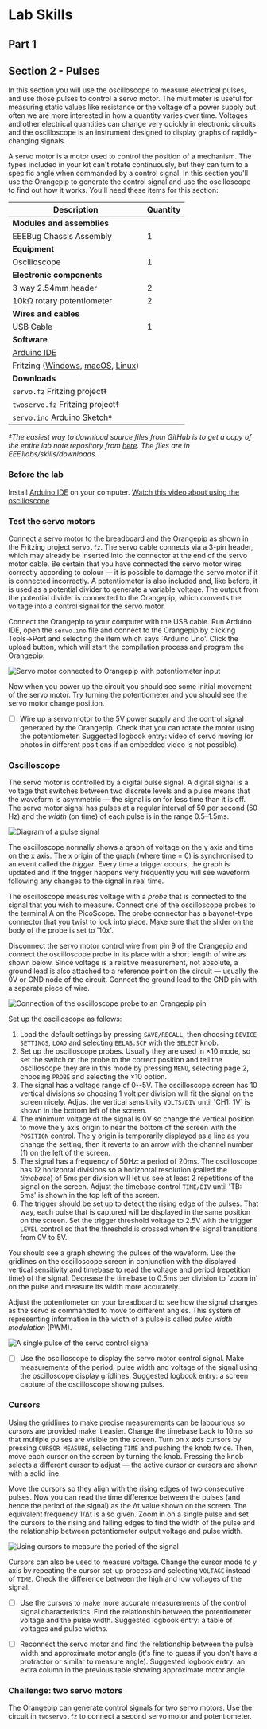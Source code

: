 # Lab Skills
## Part 1
## Section 2 - Pulses

In this section you will use the oscilloscope to measure electrical pulses, and use those pulses to control a servo motor. The multimeter is useful for measuring static values like resistance or the voltage of a power supply but often we are more interested in how a quantity varies over time.
Voltages and other electrical quantities can change very quickly in electronic circuits and the oscilloscope is an instrument designed to display graphs of rapidly-changing signals.

A servo motor is a motor used to control the position of a mechanism.
The types included in your kit can't rotate continuously, but they can turn to a specific angle when commanded by a control signal.
In this section you'll use the Orangepip to generate the control signal and use the oscilloscope to find out how it works.
You'll need these items for this section:

| Description | Quantity | 
| -------- | ----------- |
| **Modules and assemblies** |
| EEEBug Chassis Assembly | 1 |
| **Equipment** |
| Oscilloscope | 1 |
| **Electronic components** |
| 3 way 2.54mm header | 2 |
| 10kΩ rotary potentiometer | 2 |
| **Wires and cables** |
| USB Cable | 1 |
| **Software** |
| [Arduino IDE](https://www.arduino.cc/en/software) |
| Fritzing ([Windows](https://imperiallondon-my.sharepoint.com/:u:/g/personal/estott_ic_ac_uk/EYMSuKU6nKdAtQDBqZ-yAmMBb-T4JyRNwS-hO_WeYL_piw?e=5aDJaS), [macOS](https://imperiallondon-my.sharepoint.com/:u:/g/personal/estott_ic_ac_uk/EWyf1x87xQ9Hp-aI3YnMoEkBMoU5QXcG53RMPQRNkjm4cw?e=ZKbIkh), [Linux](https://imperiallondon-my.sharepoint.com/:u:/g/personal/estott_ic_ac_uk/EacyJjYan05PuMJQt34p5RQBWNtDkKRTS75Gl9E8ZVk-rw?e=Bm9uFJ))|
| **Downloads** |
| `servo.fz` Fritzing project‡ |
| `twoservo.fz` Fritzing project‡ |
| `servo.ino` Arduino Sketch‡ |

*‡The easiest way to download source files from GitHub is to get a copy of the entire lab note repository from [here](https://github.com/edstott/EEE1labs/archive/refs/heads/main.zip). The files are in EEE1labs/skills/downloads.*

### Before the lab
Install [Arduino IDE](https://www.arduino.cc/en/software) on your computer.
[Watch this video about using the oscilloscope](https://imperial.cloud.panopto.eu/Panopto/Pages/Viewer.aspx?id=9507f2f9-77a8-4b19-80d2-aada00cc383d)
	
### Test the servo motors
	
Connect a servo motor to the breadboard and the Orangepip as shown in the Fritzing project `servo.fz`.
The servo cable connects via a 3-pin header, which may already be inserted into the connector at the end of the servo motor cable.
Be certain that you have connected the servo motor wires correctly according to colour — it is possible to damage the servo motor if it is connected incorrectly.
A potentiometer is also included and, like before, it is used as a potential divider to generate a variable voltage.
The output from the potential divider is connected to the Orangepip, which converts the voltage into a control signal for the servo motor.
		
Connect the Orangepip to your computer with the USB cable.
Run Arduino IDE, open the `servo.ino` file and connect to the Orangepip by clicking Tools→Port and selecting the item which says `Arduino Uno'.
Click the upload button, which will start the compilation process and program the Orangepip.
		
![Servo motor connected to Orangepip with potentiometer input](graphics/servo-photo.jpg)
		
Now when you power up the circuit you should see some initial movement of the servo motor.
Try turning the potentiometer and you should see the servo motor change position.
	
- [ ]	Wire up a servo motor to the 5V power supply and the control signal generated by the Orangepip. Check that you can rotate the motor using the potentiometer. Suggested logbook entry: video of servo moving (or photos in different positions if an embedded video is not possible).
	
### Oscilloscope
	
The servo motor is controlled by a digital pulse signal.
A digital signal is a voltage that switches between two discrete levels and a pulse means that the waveform is asymmetric — the signal is on for less time than it is off.
The servo motor signal has pulses at a regular interval of 50 per second (50 Hz) and the *width* (on time) of each pulse is in the range 0.5–1.5ms.
		
![Diagram of a pulse signal](graphics/pulse.png)
	
The oscilloscope normally shows a graph of voltage on the y axis and time on the x axis.
The x origin of the graph (where time = 0) is synchronised to an event called the *trigger*.
Every time a trigger occurs, the graph is updated and if the trigger happens very frequently you will see waveform following any changes to the signal in real time.
		
The oscilloscope measures voltage with a *probe* that is connected to the signal that you wish to measure.
Connect one of the oscilloscope probes to the terminal A on the PicoScope.
The probe connector has a bayonet-type connector that you twist to lock into place. 
Make sure that the slider on the body of the probe is set to '10x'.
		
Disconnect the servo motor control wire from pin 9 of the Orangepip and connect the oscilloscope probe in its place with a short length of wire as shown below.
Since voltage is a relative measurement, not absolute, a ground lead is also attached to a reference point on the circuit — usually the 0V or GND node of the circuit.
Connect the ground lead to the GND pin with a separate piece of wire.
		
![Connection of the oscilloscope probe to an Orangepip pin](graphics/orange-probe.jpg)

Set up the oscilloscope as follows:
1. Load the default settings by pressing `SAVE/RECALL`, then choosing `DEVICE SETTINGS`, `LOAD` and selecting `EELAB.SCP` with the `SELECT` knob.
2. Set up the oscilloscope probes. Usually they are used in ×10 mode, so set the switch on the probe to the correct position and tell the oscilloscope they are in this mode by pressing `MENU`, selecting page 2, choosing `PROBE` and selecting the ×10 option.
3. The signal has a voltage range of 0--5V. The oscilloscope screen has 10 vertical divisions so choosing 1 volt per division will fit the signal on the screen nicely. Adjust the vertical sensitivity `VOLTS/DIV` until 'CH1: 1V` is shown in the bottom left of the screen.
4. The minimum voltage of the signal is 0V so change the vertical position to move the y axis origin to near the bottom of the screen with the `POSITION` control. The y origin is temporarily displayed as a line as you change the setting, then it reverts to an arrow with the channel number (1) on the left of the screen.
5. The signal has a frequency of 50Hz: a period of 20ms. The oscilloscope has 12 horizontal divisions so a horizontal resolution (called the *timebase*) of 5ms per division will let us see at least 2 repetitions of the signal on the screen. Adjust the timebase control `TIME/DIV` until 'TB: 5ms' is shown in the top left of the screen.
6. The trigger should be set up to detect the rising edge of the pulses. That way, each pulse that is captured will be displayed in the same position on the screen. Set the trigger threshold voltage to 2.5V with the trigger `LEVEL` control so that the threshold is crossed when the signal transitions from 0V to 5V.

You should see a graph showing the pulses of the waveform.
Use the gridlines on the oscilloscope screen in conjunction with the displayed vertical sensitivity and timebase to read the voltage and period (repetition time) of the signal.
Decrease the timebase to 0.5ms per division to `zoom in' on the pulse and measure its width more accurately. 

Adjust the potentiometer on your breadboard to see how the signal changes as the servo is commanded to move to different angles.
This system of representing information in the width of a pulse is called *pulse width modulation* (PWM).
		
![A single pulse of the servo control signal](graphics/pulse-zoom.PNG)
	    	
- [ ]	Use the oscilloscope to display the servo motor control signal. Make measurements of the period, pulse width and voltage of the signal using the oscilloscope display gridlines. Suggested logbook entry: a screen capture of the oscilloscope showing pulses.
	
### Cursors
	
Using the gridlines to make precise measurements can be labourious so *cursors* are provided make it easier.
Change the timebase back to 10ms so that multiple pulses are visible on the screen.
Turn on x axis cursors by pressing `CURSOR MEASURE`, selecting `TIME` and pushing the knob twice.
Then, move each cursor on the screen by turning the knob. Pressing the knob selects a different cursor to adjust — the active cursor or cursors are shown with a solid line.

Move the cursors so they align with the rising edges of two consecutive pulses.
Now you can read the time difference between the pulses (and hence the period of the signal) as the Δt value shown on the screen. The equivalent frequency 1/Δt is also given. Zoom in on a single pulse and set the cursors to the rising and falling edges to find the width of the pulse and the relationship between potentiometer output voltage and pulse width.

![Using cursors to measure the period of the signal](graphics/cursor.PNG)

Cursors can also be used to measure voltage.
Change the cursor mode to y axis by repeating the cursor set-up process and selecting `VOLTAGE` instead of `TIME`.
Check the difference between the high and low voltages of the signal.

- [ ]	Use the cursors to make more accurate measurements of the control signal characteristics. Find the relationship between the potentiometer voltage and the pulse width. Suggested logbook entry: a table of voltages and pulse widths.

- [ ] Reconnect the servo motor and find the relationship between the pulse width and approximate motor angle (it's fine to guess if you don't have a protractor or similar to measure angle). Suggested logbook entry: an extra column in the previous table showing approximate motor angle.
		
### Challenge: two servo motors
The Orangepip can generate control signals for two servo motors. Use the circuit in `twoservo.fz` to connect a second servo motor and potentiometer.
